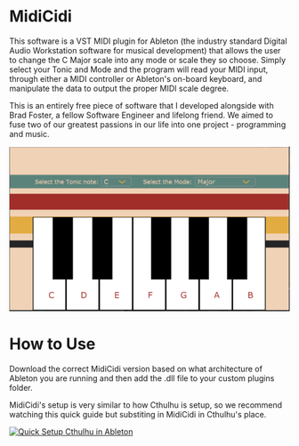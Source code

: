 # MidiCidi

This software is a VST MIDI plugin for Ableton (the industry standard Digital Audio Workstation software for musical development) that allows the user to change the C Major scale into any mode or scale they so choose. Simply select your Tonic and Mode and the program will read your MIDI input, through either a MIDI controller or Ableton&#39;s on-board keyboard, and manipulate the data to output the proper MIDI scale degree.

This is an entirely free piece of software that I developed alongside with Brad Foster, a fellow Software Engineer and lifelong friend. We aimed to fuse two of our greatest passions in our life into one project - programming and music.  


![alt text](https://github.com/krozet/MidiCidi/blob/master/midicidiGUI.PNG)  

# How to Use

Download the correct MidiCidi version based on what architecture of Ableton you are running and then add the .dll file to your custom plugins folder.  

MidiCidi's setup is very similar to how Cthulhu is setup, so we recommend watching this quick guide but substiting in MidiCidi in Cthulhu's place.  

[![Quick Setup Cthulhu in Ableton](https://img.youtube.com/vi/o31Z4yOh7m0/0.jpg)](https://www.youtube.com/watch?v=o31Z4yOh7m0)  
